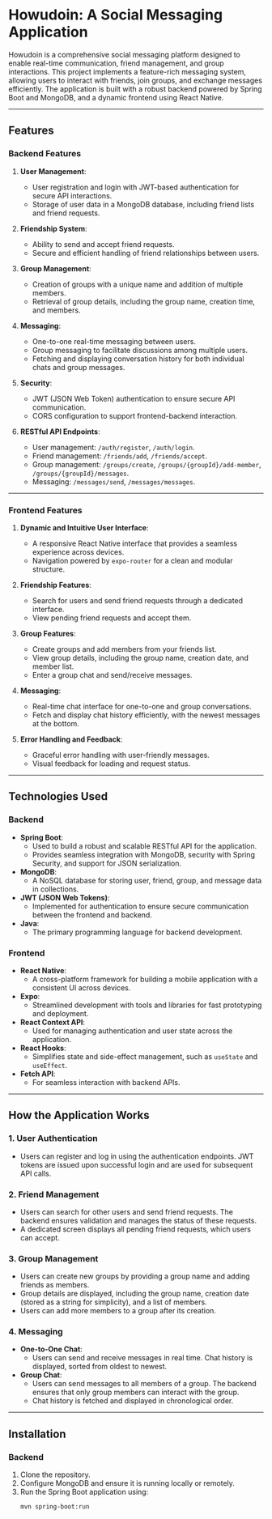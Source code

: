 # **Howudoin: A Social Messaging Application**

Howudoin is a comprehensive social messaging platform designed to enable real-time communication, friend management, and group interactions. This project implements a feature-rich messaging system, allowing users to interact with friends, join groups, and exchange messages efficiently. The application is built with a robust backend powered by Spring Boot and MongoDB, and a dynamic frontend using React Native.

---

## **Features**

### **Backend Features**
1. **User Management**:
   - User registration and login with JWT-based authentication for secure API interactions.
   - Storage of user data in a MongoDB database, including friend lists and friend requests.

2. **Friendship System**:
   - Ability to send and accept friend requests.
   - Secure and efficient handling of friend relationships between users.

3. **Group Management**:
   - Creation of groups with a unique name and addition of multiple members.
   - Retrieval of group details, including the group name, creation time, and members.

4. **Messaging**:
   - One-to-one real-time messaging between users.
   - Group messaging to facilitate discussions among multiple users.
   - Fetching and displaying conversation history for both individual chats and group messages.

5. **Security**:
   - JWT (JSON Web Token) authentication to ensure secure API communication.
   - CORS configuration to support frontend-backend interaction.

6. **RESTful API Endpoints**:
   - User management: `/auth/register`, `/auth/login`.
   - Friend management: `/friends/add`, `/friends/accept`.
   - Group management: `/groups/create`, `/groups/{groupId}/add-member`, `/groups/{groupId}/messages`.
   - Messaging: `/messages/send`, `/messages/messages`.

---

### **Frontend Features**
1. **Dynamic and Intuitive User Interface**:
   - A responsive React Native interface that provides a seamless experience across devices.
   - Navigation powered by `expo-router` for a clean and modular structure.

2. **Friendship Features**:
   - Search for users and send friend requests through a dedicated interface.
   - View pending friend requests and accept them.

3. **Group Features**:
   - Create groups and add members from your friends list.
   - View group details, including the group name, creation date, and member list.
   - Enter a group chat and send/receive messages.

4. **Messaging**:
   - Real-time chat interface for one-to-one and group conversations.
   - Fetch and display chat history efficiently, with the newest messages at the bottom.

5. **Error Handling and Feedback**:
   - Graceful error handling with user-friendly messages.
   - Visual feedback for loading and request status.

---

## **Technologies Used**

### **Backend**
- **Spring Boot**:
  - Used to build a robust and scalable RESTful API for the application.
  - Provides seamless integration with MongoDB, security with Spring Security, and support for JSON serialization.
- **MongoDB**:
  - A NoSQL database for storing user, friend, group, and message data in collections.
- **JWT (JSON Web Tokens)**:
  - Implemented for authentication to ensure secure communication between the frontend and backend.
- **Java**:
  - The primary programming language for backend development.

### **Frontend**
- **React Native**:
  - A cross-platform framework for building a mobile application with a consistent UI across devices.
- **Expo**:
  - Streamlined development with tools and libraries for fast prototyping and deployment.
- **React Context API**:
  - Used for managing authentication and user state across the application.
- **React Hooks**:
  - Simplifies state and side-effect management, such as `useState` and `useEffect`.
- **Fetch API**:
  - For seamless interaction with backend APIs.

---

## **How the Application Works**

### **1. User Authentication**
- Users can register and log in using the authentication endpoints. JWT tokens are issued upon successful login and are used for subsequent API calls.

### **2. Friend Management**
- Users can search for other users and send friend requests. The backend ensures validation and manages the status of these requests.
- A dedicated screen displays all pending friend requests, which users can accept.

### **3. Group Management**
- Users can create new groups by providing a group name and adding friends as members.
- Group details are displayed, including the group name, creation date (stored as a string for simplicity), and a list of members.
- Users can add more members to a group after its creation.

### **4. Messaging**
- **One-to-One Chat**:
  - Users can send and receive messages in real time. Chat history is displayed, sorted from oldest to newest.
- **Group Chat**:
  - Users can send messages to all members of a group. The backend ensures that only group members can interact with the group.
  - Chat history is fetched and displayed in chronological order.

---

## **Installation**

### **Backend**
1. Clone the repository.
2. Configure MongoDB and ensure it is running locally or remotely.
3. Run the Spring Boot application using:
   ```bash
   mvn spring-boot:run
